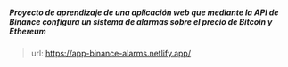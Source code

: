 ##### Proyecto de aprendizaje de una aplicación web que mediante la API de Binance configura un sistema de alarmas sobre el precio de Bitcoin y Ethereum

> url: https://app-binance-alarms.netlify.app/